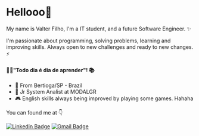 # Hellooo👋

My name is Valter Filho, I'm a IT student, and a future Software Engineer. ✨

I'm passionate about programming, solving problems, learning and improving skills. Always open to new challenges and ready to new changes. ⚡


#### 👨‍💻"Todo dia é dia de aprender"! 📚

- 🏡 From Bertioga/SP - Brazil
-  🧩 Jr System Analist at MODALGR
- 🎮 English skills always being improved by playing some games. Hahaha

You can found me at 👇

[![Linkedin Badge](https://img.shields.io/badge/-vsilvasouzaf-FF0000?style=flat-square&logo=Linkedin&logoColor=white&link=https://www.linkedin.com/in/vsilvasouzaf/)](https://www.linkedin.com/in/vsilvasouzaf/) [![Gmail Badge](https://img.shields.io/badge/-vsilvasouzaf98@gmail.com-FF0000?style=flat-square&logo=Gmail&logoColor=white&link=mailto:vsilvasouzaf98@gmail.com)](mailto:vsilvasouzaf98@gmail.com)

